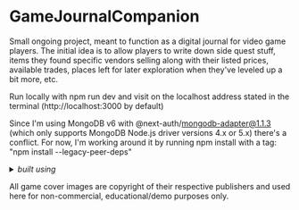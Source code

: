 # GameJournalCompanion
Small ongoing project, meant to function as a digital journal for video game players. The initial idea is to allow players to write down side quest stuff, items they found specific vendors selling along with their listed prices, available trades, places left for later exploration when they've leveled up a bit more, etc.

Run locally with npm run dev and visit on the localhost address stated in the terminal (http://localhost:3000 by default)

Since I'm using MongoDB v6 with @next-auth/mongodb-adapter@1.1.3 (which only supports MongoDB Node.js driver versions 4.x or 5.x) there's a conflict. For now, I'm working around it by running npm install with a tag: "npm install --legacy-peer-deps"

<details>
  <summary><em>built using</em></summary>
  <ul>
    <li>Next.js as the overarching React framework</li>
    <li>JavaScript / TypeScript for the backend logic </li>
    <li>React as the frontend framework</li>
    <li>Tailwind for styling</li>
    <li>ESLint to enforce certain approaches and styles both for performance and consistency, as well as help catch bugs early</li>
    <li>AppRouter to handle routing and page navigation. It also makes it easier to mix server and client components</li>
    <li>Turbopack as the bundler that is build by Vercel, the creators of NextJS to eventually replace the currently most widely used bundler, Webpack</li>
    <li>Mongoose for handling the connection to MongoDB</li>
  </ul>
</details>

All game cover images are copyright of their respective publishers and used here for non-commercial, educational/demo purposes only.
